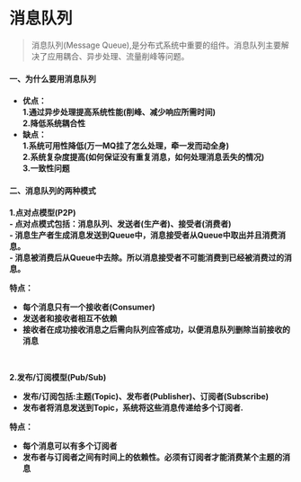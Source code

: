 # 消息队列
> 消息队列(Message Queue),是分布式系统中重要的组件。消息队列主要解决了应用耦合、异步处理、流量削峰等问题。

#### 一、为什么要用消息队列

<h4>

- 优点：<br>
1.通过异步处理提高系统性能(削峰、减少响应所需时间)<br>
2.降低系统耦合性<br>
- 缺点：<br>
1.系统可用性降低(万一MQ挂了怎么处理，牵一发而动全身)<br>
2.系统复杂度提高(如何保证没有重复消息，如何处理消息丢失的情况)<br>
3.一致性问题<br>

</h4>

#### 二、消息队列的两种模式

<h4>
1.点对点模型(P2P)<br>
- 点对点模式包括：消息队列、发送者(生产者)、接受者(消费者)<br>
- 消息生产者生成消息发送到Queue中，消息接受者从Queue中取出并且消费消息。<br>
- 消息被消费后从Queue中去除。所以消息接受者不可能消费到已经被消费过的消息。<br>

特点：
- 每个消息只有一个接收者(Consumer)
- 发送者和接收者相互不依赖
- 接收者在成功接收消息之后需向队列应答成功，以便消息队列删除当前接收的消息
<br>

2.发布/订阅模型(Pub/Sub)<br>
- 发布/订阅包括:主题(Topic)、发布者(Publisher)、订阅者(Subscribe)<br>
- 发布者将消息发送到Topic，系统将这些消息传递给多个订阅者.<br>

特点：
- 每个消息可以有多个订阅者
- 发布者与订阅者之间有时间上的依赖性。必须有订阅者才能消费某个主题的消息

</h4>

